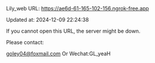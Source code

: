 Lily_web URL: https://ae6d-61-165-102-156.ngrok-free.app

Updated at: 2024-12-09 22:24:38

If you cannot open this URL, the server might be down.

Please contact: 

goley04@foxmail.com Or Wechat:GL_yeaH